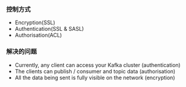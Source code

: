 ### 控制方式

* Encryption(SSL)
* Authentication(SSL & SASL)
* Authorisation(ACL)

### 解决的问题

* Currently, any client can access your Kafka cluster (authentication)
* The clients can publish / consumer and topic data (authorisation)
* All the data being sent is fully visible on the network (encryption)

